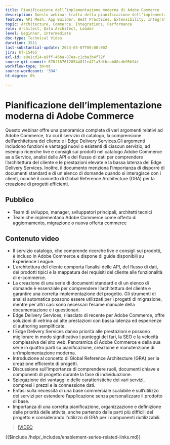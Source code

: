 ```yaml
---
title: Pianificazione dell’implementazione moderna di Adobe Commerce
description: Questo webinar tratta della pianificazione dell’implementazione di un moderno sistema di e-commerce, in particolare Adobe Commerce, e include discussioni su fase di individuazione, servizi, architettura di riferimento globale, pratiche di sviluppo front-end e best practice.
feature: API Mesh, App Builder, Best Practices, Extensibility, Integration
topic: Architecture, Commerce, Integrations, Performance
role: Architect, Data Architect, Leader
level: Beginner, Intermediate
doc-type: Technical Video
duration: 3511
last-substantial-update: 2024-05-07T00:00:00Z
jira: KT-15465
exl-id: a8e1cd14-e9ff-46ba-87ea-c1cba3b4f72f
source-git-commit: 670f1676128544811e471a3dfbcab80cdb95b94f
workflow-type: tm+mt
source-wordcount: '394'
ht-degree: 0%

---
```


# Pianificazione dell’implementazione moderna di Adobe Commerce

Questo webinar offre una panoramica completa di vari argomenti relativi ad Adobe Commerce, tra cui il servizio di catalogo, la comprensione dell’architettura del cliente e i Edge Delivery Services.
&#x200B;Gli argomenti includono funzioni e vantaggi nuovi o esistenti di ciascun servizio, ad esempio ricerche live e consigli sui prodotti nel catalogo Adobe Commerce as a Service, analisi delle API e del flusso di dati per comprendere l’architettura del cliente e le prestazioni elevate e la bassa latenza dei Edge Delivery Services. Inoltre, il documento menziona l&#39;importanza di disporre di documenti standard e di un elenco di domande quando si interagisce con i clienti, nonché il concetto di Global Reference Architecture (GRA) per la creazione di progetti efficienti.

## Pubblico

* Team di sviluppo, manager, sviluppatori principali, architetti tecnici
* Team che implementano Adobe Commerce come offerta di aggiornamento, migrazione o nuova offerta commerce

## Contenuto video

* Il servizio catalogo, che comprende ricerche live e consigli sui prodotti, è incluso in Adobe Commerce e dispone di guide disponibili su Experience League.
* L’architettura del cliente comporta l’analisi delle API, del flusso di dati, dei prodotti tipici e la mappatura dei requisiti del cliente alle funzionalità di e-commerce.
* La creazione di una serie di documenti standard e di un elenco di domande è essenziale per comprendere l’architettura del cliente e garantire una corretta implementazione del progetto.
Gli strumenti di analisi automatica possono essere utilizzati per i progetti di migrazione, mentre per altri casi sono necessari l’esame manuale della documentazione e i questionari.
* Edge Delivery Services, rilasciato di recente per Adobe Commerce, offre soluzioni di vetrina ad alte prestazioni con bassa latenza ed esperienze di authoring semplificate.
* I Edge Delivery Services danno priorità alle prestazioni e possono migliorare in modo significativo i punteggi dei fari, la SEO e la velocità complessiva del sito web.
Panoramica di Adobe Commerce e della sua serie in quattro parti su pianificazione, creazione e manutenzione di un’implementazione moderna.
* Introduzione al concetto di Global Reference Architecture (GRA) per la creazione efficiente di progetti.
* Discussione sull&#39;importanza di comprendere ruoli, documenti chiave e componenti di progetto durante la fase di individuazione.
* Spiegazione dei vantaggi e delle caratteristiche dei vari servizi, compresi i prezzi e la connessione dati.
* Enfasi sulla necessità di una base commerciale scalabile e sull’utilizzo dei servizi per estendere l’applicazione senza personalizzare il prodotto di base.
* Importanza di una corretta pianificazione, organizzazione e definizione delle priorità delle attività, anche partendo dalle parti più difficili del progetto e considerando l&#39;utilizzo di GRA per i componenti riutilizzabili.

>[!VIDEO](https://video.tv.adobe.com/v/3428987?learn=on)

{{$include /help/_includes/enablement-series-related-links.md}}

